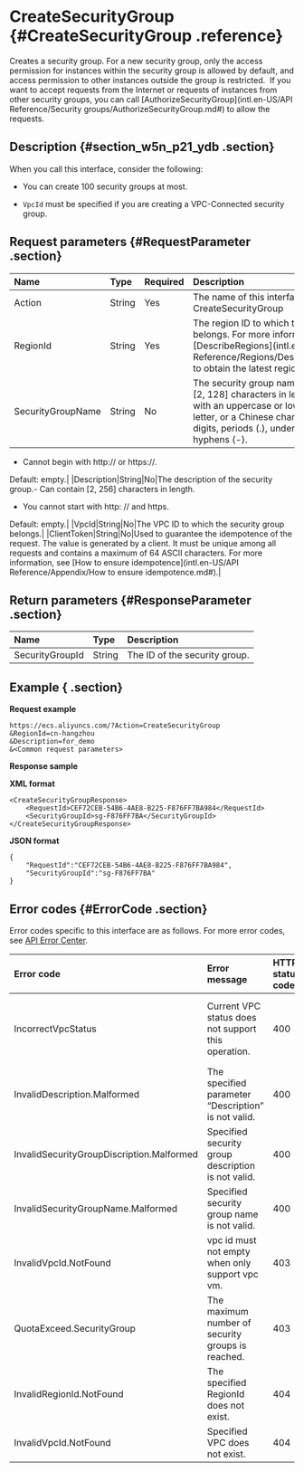 # CreateSecurityGroup {#CreateSecurityGroup .reference}

Creates a security group. For a new security group, only the access permission for instances within the security group is allowed by default, and access permission to other instances outside the group is restricted.  If you want to accept requests from the Internet or requests of instances from other security groups, you can call [AuthorizeSecurityGroup](intl.en-US/API Reference/Security groups/AuthorizeSecurityGroup.md#) to allow the requests.

## Description {#section_w5n_p21_ydb .section}

When you call this interface, consider the following:

-   You can create 100 security groups at most.

-   `VpcId` must be specified if you are creating a VPC-Connected security group.


## Request parameters {#RequestParameter .section}

|Name|Type|Required|Description|
|:---|:---|:-------|:----------|
|Action|String|Yes|The name of this interface. Value: CreateSecurityGroup|
|RegionId|String|Yes|The region ID to which the security group belongs. For more information, call [DescribeRegions](intl.en-US/API Reference/Regions/DescribeRegions.md#) to obtain the latest region list.|
|SecurityGroupName|String|No|The security group name.-   Can contain \[2, 128\] characters in length. Must begin with an uppercase or lowercase English letter, or a Chinese character.Can contain digits, periods \(.\), underscores \(\_\), and hyphens \(-\).
-   Cannot begin with http:// or https://.

Default: empty.|
|Description|String|No|The description of the security group.-   Can contain \[2, 256\] characters in length.
-   You cannot start with http: // and https.

Default: empty.|
|VpcId|String|No|The VPC ID to which the security group belongs.|
|ClientToken|String|No|Used to guarantee the idempotence of the request. The value is generated by a client. It must be unique among all requests and contains a maximum of 64 ASCII characters. For more information, see [How to ensure idempotence](intl.en-US/API Reference/Appendix/How to ensure idempotence.md#).|

## Return parameters {#ResponseParameter .section}

|Name|Type|Description|
|:---|:---|:----------|
|SecurityGroupId|String|The ID of the security group.|

## Example { .section}

**Request example** 

```
https://ecs.aliyuncs.com/?Action=CreateSecurityGroup
&RegionId=cn-hangzhou
&Description=for_demo
&<Common request parameters>
```

**Response sample** 

**XML format**

```
<CreateSecurityGroupResponse>
    <RequestId>CEF72CEB-54B6-4AE8-B225-F876FF7BA984</RequestId>
    <SecurityGroupId>sg-F876FF7BA</SecurityGroupId>
</CreateSecurityGroupResponse>
```

 **JSON format** 

```
{
    "RequestId":"CEF72CEB-54B6-4AE8-B225-F876FF7BA984",
    "SecurityGroupId":"sg-F876FF7BA"
}
```

## Error codes {#ErrorCode .section}

Error codes specific to this interface are as follows. For more error codes, see [API Error Center](https://error-center.alibabacloud.com/status/product/Ecs).

|Error code|Error message|HTTP status code|Note|
|:---------|:------------|:---------------|:---|
|IncorrectVpcStatus|Current VPC status does not support this operation.|400|The specified VPC is either being created, edited, or deleted. Please try again later.|
|InvalidDescription.Malformed|The specified parameter “Description” is not valid.|400|The specified `Description` is invalid.|
|InvalidSecurityGroupDiscription.Malformed|Specified security group description is not valid.|400|The specified `Description` is invalid.|
|InvalidSecurityGroupName.Malformed|Specified security group name is not valid.|400|The specified `SecurityGroupName` is invalid.|
|InvalidVpcId.NotFound|vpc id must not empty when only support vpc vm.|403|The `VpcId` must be specified if you are creating a VPC-Connected security group.|
|QuotaExceed.SecurityGroup|The maximum number of security groups is reached.|403|You can create 100 security groups at most.|
|InvalidRegionId.NotFound|The specified RegionId does not exist.|404|The specified `RegionId` does not exist.|
|InvalidVpcId.NotFound|Specified VPC does not exist.|404|The specified VPC does not belong to you.|

